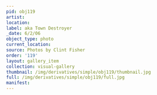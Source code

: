 ```yaml
---
pid: obj119
artist: 
location: 
label: aka Town Destroyer
_date: 6/2/06
object_type: photo
current_location: 
source: Photos by Clint Fisher
order: '119'
layout: gallery_item
collection: visual-gallery
thumbnail: /img/derivatives/simple/obj119/thumbnail.jpg
full: /img/derivatives/simple/obj119/full.jpg
manifest: 
---
```

